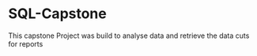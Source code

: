 # SQL-Capstone
This capstone Project was build to analyse data and retrieve the data cuts for reports

